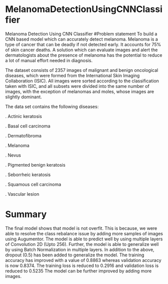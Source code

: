 # MelanomaDetectionUsingCNNClassifier
Melanoma Detection Using CNN Classifier
#Problem statement
To build a CNN based model which can accurately detect melanoma. Melanoma is a type of cancer that can be deadly if not detected early. It accounts for 75% of skin cancer deaths. A solution which can evaluate images and alert the dermatologists about the presence of melanoma has the potential to reduce a lot of manual effort needed in diagnosis.

The dataset consists of 2357 images of malignant and benign oncological diseases, which were formed from the International Skin Imaging Collaboration (ISIC). All images were sorted according to the classification taken with ISIC, and all subsets were divided into the same number of images, with the exception of melanomas and moles, whose images are slightly dominant.

The data set contains the following diseases:

  . Actinic keratosis
 
  . Basal cell carcinoma
 
  . Dermatofibroma
  
  . Melanoma
  
  . Nevus
  
  . Pigmented benign keratosis
  
  . Seborrheic keratosis
  
  . Squamous cell carcinoma
  
  . Vascular lesion
  
# Summary
The final model shows that model is not overfit. This is because, we were able to resolve the class rebalance issue by adding more samples of images using Augumentor.
The model is able to predict well by using multiple layers of Convolution 2D (Upto 256).
Further, the model is able to generalize well by using Batch Normalization in multiple layers.
In addition to the above, dropout (0.5) has been added to generalize the model.
The training accuracy has improved with a value of 0.8863 whereas validation accuracy is now 0.8374.
The training loss is reduced to 0.2916 and validation loss is reduced to 0.5235
The model can be further improved by adding more images.

